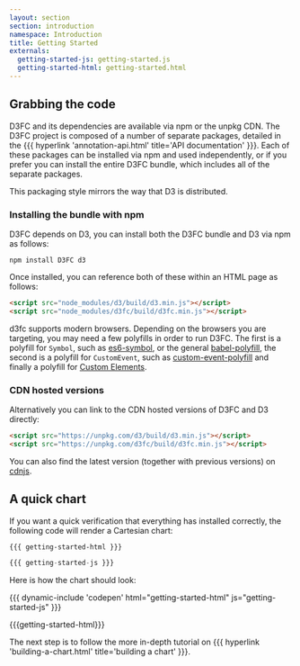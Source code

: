```yaml
---
layout: section
section: introduction
namespace: Introduction
title: Getting Started
externals:
  getting-started-js: getting-started.js
  getting-started-html: getting-started.html
---
```


## Grabbing the code

D3FC and its dependencies are available via npm or the unpkg CDN. The D3FC project is composed of a number of separate
packages, detailed in the {{{ hyperlink 'annotation-api.html' title='API documentation' }}}. Each of these packages can be installed via npm and used independently, or if you prefer you can install the entire D3FC bundle, which includes all of the separate packages.

This packaging style mirrors the way that D3 is distributed.

### Installing the bundle with npm

D3FC depends on D3, you can install both the D3FC bundle and D3 via npm as follows:

```
npm install D3FC d3
```

Once installed, you can reference both of these within an HTML page as follows:

```html
<script src="node_modules/d3/build/d3.min.js"></script>
<script src="node_modules/d3fc/build/d3fc.min.js"></script>
```

d3fc supports modern browsers. Depending on the browsers you are targeting, you may need a few polyfills in order to run D3FC. The first is a polyfill for `Symbol`, such as [es6-symbol](https://github.com/medikoo/es6-symbol), or the general [babel-polyfill](https://www.npmjs.com/package/babel-polyfill), the second is a polyfill for `CustomEvent`, such as [custom-event-polyfill](https://github.com/krambuhl/custom-event-polyfill) and finally a polyfill for [Custom Elements](https://github.com/WebReflection/document-register-element).

### CDN hosted versions

Alternatively you can link to the CDN hosted versions of D3FC and D3 directly:

```html
<script src="https://unpkg.com/d3/build/d3.min.js"></script>
<script src="https://unpkg.com/d3fc/build/d3fc.min.js"></script>
```

You can also find the latest version (together with previous versions) on [cdnjs](https://cdnjs.com/libraries/d3fc).

## A quick chart

If you want a quick verification that everything has installed correctly, the following code will render a Cartesian chart:

```html
{{{ getting-started-html }}}
```

```js
{{{ getting-started-js }}}
```

Here is how the chart should look:

{{{ dynamic-include 'codepen' html="getting-started-html" js="getting-started-js" }}}

{{{getting-started-html}}}
<script type="text/javascript">
{{{getting-started-js}}}
</script>

The next step is to follow the more in-depth tutorial on {{{ hyperlink 'building-a-chart.html' title='building a chart' }}}.
